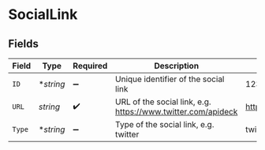 # SocialLink


## Fields

| Field                                                        | Type                                                         | Required                                                     | Description                                                  | Example                                                      |
| ------------------------------------------------------------ | ------------------------------------------------------------ | ------------------------------------------------------------ | ------------------------------------------------------------ | ------------------------------------------------------------ |
| `ID`                                                         | **string*                                                    | :heavy_minus_sign:                                           | Unique identifier of the social link                         | 12345                                                        |
| `URL`                                                        | *string*                                                     | :heavy_check_mark:                                           | URL of the social link, e.g. https://www.twitter.com/apideck | https://www.twitter.com/apideck                              |
| `Type`                                                       | **string*                                                    | :heavy_minus_sign:                                           | Type of the social link, e.g. twitter                        | twitter                                                      |